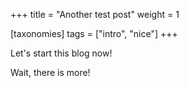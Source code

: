 +++
title = "Another test post"
weight = 1

[taxonomies]
tags = ["intro", "nice"]
+++

Let's start this blog now!

Wait, there is more!